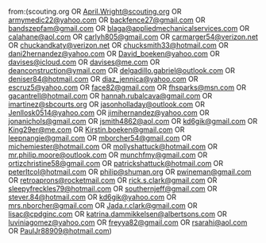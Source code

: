 from:(scouting.org OR April.Wright@scouting.org OR armymedic22@yahoo.com OR backfence27@gmail.com OR bandszepfam@gmail.com OR blaga@appliedmechanicalservices.com OR calahane@aol.com OR carlyh805@gmail.com OR carmarger54@verizon.net OR chuckandkaty@verizon.net OR chucksmith33@hotmail.com OR dani2hernandez@yahoo.com OR David_boeken@yahoo.com OR davises@icloud.com OR davises@me.com OR deanconstruction@ymail.com OR delgadillo.gabriel@outlook.com OR deniser84@hotmail.com OR diaz_jennica@yahoo.com OR escruz5@yahoo.com OR face82@gmail.com OR fhsparks@msn.com OR gacantrell@hotmail.com OR hannah.rubalcava@gmail.com OR imartinez@sbcourts.org OR jasonholladay@outlook.com OR Jenllosk0514@yahoo.com OR jimihernandez@yahoo.com OR jonanichols@gmail.com OR jsmith4862@aol.com OR kd6gik@gmail.com OR King29er@me.com OR Kirstin.boeken@gmail.com OR leepnangie@gmail.com OR mborcher54@gmail.com OR michemiester@hotmail.com OR mollyshattuck@hotmail.com OR mr.philip.moore@outlook.com OR munchfmy@gmail.com OR ortizchristine58@gmail.com OR patrickshattuck@hotmail.com OR peterltcol@hotmail.com OR philip@shuman.org OR pwineman@gmail.com OR retroaprons@rocketmail.com OR rick.s.clark@gmail.com OR sleepyfreckles79@hotmail.com OR southernjeff@gmail.com OR stever.84@hotmail.com OR kd6gik@yahoo.com OR mrs.nborcher@gmail.com OR Jada.r.clark@gmail.com OR lisac@cpdginc.com OR katrina.dammikkelsen@albertsons.com OR luviniagomez@yahoo.com OR freyya82@gmail.com OR rsarahi@aol.com OR PaulJr88909@hotmail.com) 